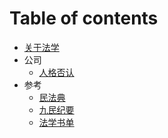 # Table of contents

* [关于法学](README.md)
* 公司
  * [人格否认](ren-ge-fou-ren.md)
* 参考
  * [民法典](min-fa-dian.md)
  * [九民纪要](jiu-min-ji-yao.md)
  * [法学书单](fa-xue-shu-dan.md)
